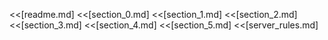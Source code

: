 <<[readme.md]
<<[section_0.md]
<<[section_1.md]
<<[section_2.md]
<<[section_3.md]
<<[section_4.md]
<<[section_5.md]
<<[server_rules.md]
